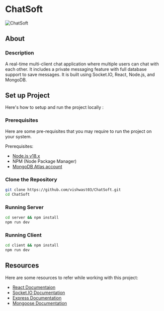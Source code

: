 # ChatSoft

![ChatSoft](https://user-images.githubusercontent.com/78464111/215340759-401e59da-dfb2-4f9e-9d22-b959acbad493.png)

## About

### Description

A real-time multi-client chat application where multiple users can chat with each other. It includes a private messaging feature with full database support to save messages. It is built using Socket.IO, React, Node.js, and MongoDB.

## Set up Project

Here's how to setup and run the project locally :

### Prerequisites

Here are some pre-requisites that you may require to run the project on your system.

Prerequisites:

- [Node.js v18.x](https://nodejs.org/en/)
- NPM (Node Package Manager)
- [MongoDB Atlas account](https://www.mongodb.com/atlas)

### Clone the Repository

```bash
git clone https://github.com/vishwast03/ChatSoft.git
cd ChatSoft
```

### Running Server

```bash
cd server && npm install
npm run dev
```

### Running Client

```bash
cd client && npm install
npm run dev
```

## Resources

Here are some resources to refer while working with this project:

- [React Documentaion](https://reactjs.org/docs/getting-started.html)
- [Socket.IO Documentation](https://socket.io/docs/v4/)
- [Express Documentation](https://expressjs.com/en/starter/installing.html)
- [Mongoose Documentation](https://mongoosejs.com/docs/guide.html)
